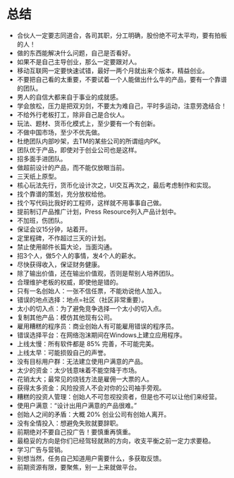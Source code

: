总结
===

- 合伙人一定要志同道合，各司其职，分工明确，股份绝不可太平均，要有拍板的人！
- 做的东西能解决什么问题，自己是否看好。
- 如果不是自己主导创业，那么一定要跟对人。
- 移动互联网一定要快速试错，最好一两个月就出来个版本，精益创业。
- 不要把自己看的太重要，不要试着一个人能做出什么牛的产品，要有一个靠谱的团队。
- 男人的自信大都来自于事业的成就感。
- 学会放松，压力是把双刃剑，不要太为难自己，平时多运动，注意劳逸结合！
- 不给外行老板打工，除非自己是合伙人。
- 玩法、题材、货币化模式上，至少要有一个有创新。
- 不做中国市场，至少不优先做。
- 杜绝团队内部吵架，去TM的某些公司的所谓组内PK。
- 团队优于产品，即使对于创业公司也是这样。
- 招多面手进团队。
- 做超前设计的产品，而不能仅放眼当前。
- 三天纸上原型。
- 核心玩法先行，货币化设计次之，UI交互再次之，最后考虑制作和实现。
- 找个靠谱的策划，充分放权给他。
- 找个写代码比我好的工程师，这样就不用事事自己做。
- 提前制订产品推广计划，Press Resource列入产品计划中。
- 不加班，伤团队。
- 保证会议15分钟，站着开。
- 定里程碑，不作超过三天的计划。
- 禁止使用邮件长篇大论，当面沟通。
- 招3个人，做5个人的事情，发4个人的薪水。
- 尽快获得收入，保证财务健康。
- 除了输出价值，还在输出价值观，否则是帮别人培养团队。
- 合理维护老板的权威，即使他是错的。
- 只有一名创始人：一张不信任票，不能劝说他人加入。
- 错误的地点选择：地点=社区（社区非常重要）。
- 太小的切入点：为了避免竞争选择一个太小的切入点。
- 复制其他产品：模仿其他现有公司。
- 雇用糟糕的程序员：商业创始人有可能雇用错误的程序员。
- 错误选择平台：在网络泡沫期间在Windows上建立应用程序。
- 上线太慢：所有软件都是 85% 完善，不可能完美。
- 上线太早：可能损毁自己的声誉。
- 没有目标用户群：无法建立使用户满意的产品。
- 太少的资金：太少钱意味着不能空降于市场。
- 花销太大；最常见的烧钱方法是雇佣一大票的人。
- 获得太多资金：风险投资人不会对你的公司袖手旁观。
- 糟糕的投资人管理：创始人不可忽视投资者，但是也不可以让他们来经营。
- 使用户满意：“设计出用户满意的产品很难。”
- 创始人之间的矛盾：大概 20% 创业公司有创始人离开。
- 没有全情投入：想避免失败就要辞职。
- 前期绝对不要自己投广告！要慎重再慎重。
- 最稳妥的方向是你们已经驾轻就熟的方向，收支平衡之前一定力求要稳。
- 学习广告与营销。
- 别想当然，任务自己知道用户需要什么，多获取反馈。
- 前期资源有限，要聚焦，别一上来就做平台。
